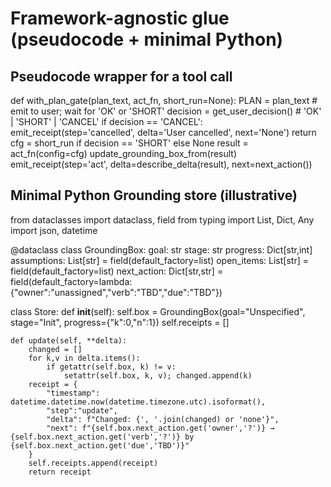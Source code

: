# Framework-agnostic glue (pseudocode + minimal Python)

## Pseudocode wrapper for a tool call
def with_plan_gate(plan_text, act_fn, short_run=None):
    PLAN = plan_text  # emit to user; wait for 'OK' or 'SHORT'
    decision = get_user_decision()  # 'OK' | 'SHORT' | 'CANCEL'
    if decision == 'CANCEL':
        emit_receipt(step='cancelled', delta='User cancelled', next='None')
        return
    cfg = short_run if decision == 'SHORT' else None
    result = act_fn(config=cfg)
    update_grounding_box_from(result)
    emit_receipt(step='act', delta=describe_delta(result), next=next_action())

## Minimal Python Grounding store (illustrative)
from dataclasses import dataclass, field
from typing import List, Dict, Any
import json, datetime

@dataclass
class GroundingBox:
    goal: str
    stage: str
    progress: Dict[str,int]
    assumptions: List[str] = field(default_factory=list)
    open_items: List[str] = field(default_factory=list)
    next_action: Dict[str,str] = field(default_factory=lambda: {"owner":"unassigned","verb":"TBD","due":"TBD"})

class Store:
    def __init__(self):
        self.box = GroundingBox(goal="Unspecified", stage="Init", progress={"k":0,"n":1})
        self.receipts = []

    def update(self, **delta):
        changed = []
        for k,v in delta.items():
            if getattr(self.box, k) != v:
                setattr(self.box, k, v); changed.append(k)
        receipt = {
            "timestamp": datetime.datetime.now(datetime.timezone.utc).isoformat(),
            "step":"update",
            "delta": f"Changed: {', '.join(changed) or 'none'}",
            "next": f"{self.box.next_action.get('owner','?')} → {self.box.next_action.get('verb','?')} by {self.box.next_action.get('due','TBD')}"
        }
        self.receipts.append(receipt)
        return receipt
